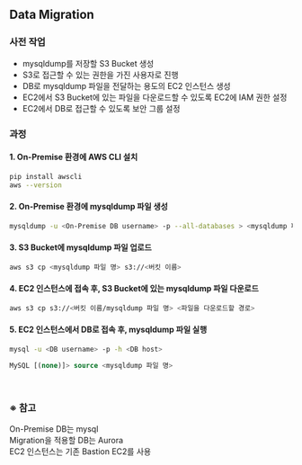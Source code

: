 ## Data Migration

### 사전 작업
- mysqldump를 저장할 S3 Bucket 생성
- S3로 접근할 수 있는 권한을 가진 사용자로 진행
- DB로 mysqldump 파일을 전달하는 용도의 EC2 인스턴스 생성
- EC2에서 S3 Bucket에 있는 파일을 다운로드할 수 있도록 EC2에 IAM 권한 설정
- EC2에서 DB로 접근할 수 있도록 보안 그룹 설정

### 과정
#### 1. On-Premise 환경에 AWS CLI 설치
  ```bash
  pip install awscli
  aws --version
  ```
#### 2. On-Premise 환경에 mysqldump 파일 생성
  ```bash
  mysqldump -u <On-Premise DB username> -p --all-databases > <mysqldump 파일 명>
  ```
#### 3. S3 Bucket에 mysqldump 파일 업로드
  ```bash
  aws s3 cp <mysqldump 파일 명> s3://<버킷 이름>
  ```

#### 4. EC2 인스턴스에 접속 후, S3 Bucket에 있는 mysqldump 파일 다운로드
  ```bash
  aws s3 cp s3://<버킷 이름/mysqldump 파일 명> <파일을 다운로드할 경로>
  ```

#### 5. EC2 인스턴스에서 DB로 접속 후, mysqldump 파일 실행
  ```bash
  mysql -u <DB username> -p -h <DB host>
  ```
  ```sql
  MySQL [(none)]> source <mysqldump 파일 명>
  ```

<br/>

### ※ 참고
On-Premise DB는 mysql  
Migration을 적용할 DB는 Aurora  
EC2 인스턴스는 기존 Bastion EC2를 사용
